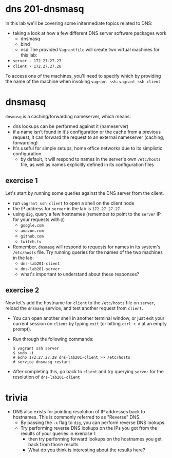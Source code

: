 # dns 201-dnsmasq
In this lab we'll be covering some initermediate topics related to DNS:
- taking a look at how a few different DNS server software packages work
  - dnsmasq
  - bind
  - nsd
The provided `Vagrantfile` will create two virtual machines for this lab:
- `server - 172.27.27.27`
- `client - 172.27.27.28`

To access one of the machines, you'll need to specify which by providing the name of the machine when invoking `vagrant ssh`:
`vagrant ssh client`

# dnsmasq
`dnsmasq` is a caching/forwarding nameserver, which means:

- dns lookups can be performed against it (nameserver)
- if a name isn't found in it's configuration or the cache from a previous request, it can forward the request to an external nameserver (caching, forwarding)
- It's useful for simple setups, home office networks due to its simplistic configuration
  - by default, it will respond to names in the server's own `/etc/hosts` file, as well as names explicitly defined in its configuration files

## exercise 1
Let's start by running some queries against the DNS server from the client.

- run `vagrant ssh client` to open a shell on the client node
- the IP address for `server` in the lab is `172.27.27.27`
- using `dig`, query a few hostnames (remember to point to the `server` IP for your requests with `@`)
  - `google.com`
  - `amazon.com`
  - `github.com`
  - `twitch.tv`
- Remember, `dnsmasq` will respond to requests for names in its system's `/etc/hosts` file. Try running queries for the names of the two machines in the lab:
  - `dns-lab201-client`
  - `dns-lab201-server`
  - what's important to understand about these responses?

## exercise 2
Now let's add the hostname for `client` to the `/etc/hosts` file on `server`, reload the `dnsmasq` service, and test another request from `client`.

- You can open another shell in another terminal window, or just exit your current session on `client` by typing `exit` (or  hitting `ctrl + d` at an empty prompt).
- Run through the following commands:

      $ vagrant ssh server
      $ sudo -i
      # echo 172.27.27.28 dns-lab201-client >> /etc/hosts
      # service dnsmasq restart

- After completing this, go back to `client` and try querying `server` for the resolution of `dns-lab201-client`

# trivia
- DNS also exists for pointing resolution of IP addresses back to hostnames. This is commonly referred to as "Reverse" DNS.
  - By passing the `-x` flag to `dig`, you can perform reverse DNS lookups.
  - Try performing reverse DNS lookups on the IPs you got from the results of your queries in exercise 1
    - then try performing forward lookups on the hostnames you get back from those results
    - What do you think is interesting about the results here?

